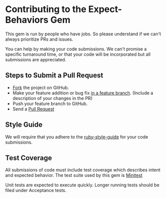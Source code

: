 # Contributing to the Expect-Behaviors Gem

This gem is run by people who have jobs.  So please understand if we can't always prioritize PRs and issues.

You can help by making your code submissions.  We can't promise a specific turnaround time, or that your code will be incorporated but all submissions are appreciated.

## Steps to Submit a Pull Request

* [Fork](https://help.github.com/articles/fork-a-repo) the project on GitHub.
* Make your feature addition or bug fix [in a feature branch](https://github.com/Kunena/Kunena-Forum/wiki/Create-a-new-branch-with-git-and-manage-branches). (Include a description of your changes in the PR)
* Push your feature branch to GitHub.
* Send a [Pull Request](https://help.github.com/articles/using-pull-requests)

## Style Guide

We will require that you adhere to the [ruby-style-guide](https://github.com/bbatsov/ruby-style-guide) for your code submissions.

## Test Coverage

All submissions of code must include test coverage which describes intent and expected behavior.  The test suite used by this gem is [Minitest](https://github.com/seattlerb/minitest)

Unit tests are expected to execute quickly.  Longer running tests should be filed under Acceptance tests.

